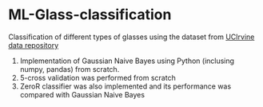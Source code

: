 # ML-Glass-classification
Classification of different types of glasses using the dataset from [UCIrvine data repository](https://archive.ics.uci.edu/ml/datasets/Glass+Identification)
1. Implementation of Gaussian Naive Bayes using Python (inclusing numpy, pandas) from scratch.
2. 5-cross validation was performed from scratch
3. ZeroR classifier was also implemented and its performance was compared with Gaussian Naive Bayes
